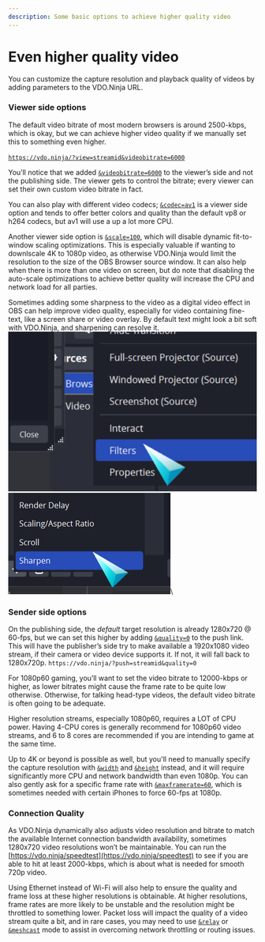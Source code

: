 ```yaml
---
description: Some basic options to achieve higher quality video
---
```


# Even higher quality video

You can customize the capture resolution and playback quality of videos by adding parameters to the VDO.Ninja URL.

### Viewer side options

The default video bitrate of most modern browsers is around 2500-kbps, which is okay, but we can achieve higher video quality if we manually set this to something even higher.

[`https://vdo.ninja/?view=streamid&videobitrate=6000`](https://vdo.ninja/?view=streamid\&videobitrate=6000)

You’ll notice that we added [`&videobitrate=6000`](../advanced-settings/video-bitrate-parameters/bitrate.md) to the viewer’s side and not the publishing side. The viewer gets to control the bitrate; every viewer can set their own custom video bitrate in fact.

You can also play with different video codecs; [`&codec=av1`](../advanced-settings/view-parameters/codec.md#av1) is a viewer side option and tends to offer better colors and quality than the default vp8 or h264 codecs, but av1 will use a up a lot more CPU.

Another viewer side option is [`&scale=100`](../advanced-settings/view-parameters/scale.md), which will disable dynamic fit-to-window scaling optimizations. This is especially valuable if wanting to downlscale 4K to 1080p video, as otherwise VDO.Ninja would limit the resolution to the size of the OBS Browser source window. It can also help when there is more than one video on screen, but do note that disabling the auto-scale optimizations to achieve better quality will increase the CPU and network load for all parties.

Sometimes adding some sharpness to the video as a digital video effect in OBS can help improve video quality, especially for video containing fine-text, like a screen share or video overlay. By default text might look a bit soft with VDO.Ninja, and sharpening can resolve it.\
<img src="../.gitbook/assets/image (10) (7).png" alt="" data-size="original">![](<../.gitbook/assets/image (4) (1) (1).png>)\


### Sender side options

On the publishing side, the _default_ target resolution is already 1280x720 @ 60-fps, but we can set this higher by adding [`&quality=0`](../advanced-settings/video-parameters/and-quality.md) to the push link. This will have the publisher’s side try to make available a 1920x1080 video stream, if their camera or video device supports it. If not, it will fall back to 1280x720p. `https://vdo.ninja/?push=streamid&quality=0`

For 1080p60 gaming, you’ll want to set the video bitrate to 12000-kbps or higher, as lower bitrates might cause the frame rate to be quite low otherwise. Otherwise, for talking head-type videos, the default video bitrate is often going to be adequate.

Higher resolution streams, especially 1080p60, requires a LOT of CPU power. Having 4-CPU cores is generally recommend for 1080p60 video streams, and 6 to 8 cores are recommended if you are intending to game at the same time.

Up to 4K or beyond is possible as well, but you'll need to manually specify the capture resolution with [`&width`](../source-settings/and-width.md) and [`&height`](../source-settings/and-height.md) instead, and it will require significantly more CPU and network bandwidth than even 1080p. You can also gently ask for a specific frame rate with [`&maxframerate=60`](../source-settings/and-maxframerate.md), which is sometimes needed with certain iPhones to force 60-fps at 1080p.

### Connection Quality

As VDO.Ninja dynamically also adjusts video resolution and bitrate to match the available Internet connection bandwidth availability, sometimes 1280x720 video resolutions won’t be maintainable. You can run the [https://vdo.ninja/speedtest](https://vdo.ninja/speedtest) to see if you are able to hit at least 2000-kbps, which is about what is needed for smooth 720p video.

Using Ethernet instead of Wi-Fi will also help to ensure the quality and frame loss at these higher resolutions is obtainable. At higher resolutions, frame rates are more likely to be unstable and the resolution might be throttled to something lower. Packet loss will impact the quality of a video stream quite a bit, and in rare cases, you may need to use [`&relay`](../general-settings/and-relay.md) or [`&meshcast`](../newly-added-parameters/and-meshcast.md) mode to assist in overcoming network throttling or routing issues.
